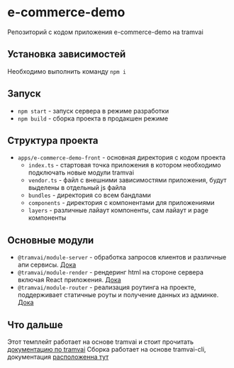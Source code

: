 # e-commerce-demo

Репозиторий с кодом приложения e-commerce-demo на tramvai

## Установка зависимостей

Необходимо выполнить команду `npm i`

## Запуск
- `npm start` - запуск сервера в режиме разработки
- `npm build` - сборка проекта в продакшен режиме

## Структура проекта
* `apps/e-commerce-demo-front` - основная директория с кодом проекта
  * `index.ts` - стартовая точка приложения в котором необходимо подключать новые модули tramvai
  * `vendor.ts` - файл с внешними зависимостями приложения, будут выделены в отдельный js файла
  * `bundles` - директория со всем бандлами
  * `сomponents` - директория с компонентами для приложениями
  * `layers` - различные лайаут компоненты, сам лайаут и page компоненты

## Основные модули
* `@tramvai/module-server` - обработка запросов клиентов и различные апи сервисы. [Дока](https://tramvai.dev/docs/references/modules/server)
* `@tramvai/module-render` - рендеринг html на стороне сервера включая React приложения. [Дока](https://tramvai.dev/docs/references/modules/render)
* `@tramvai/module-router` - реализация роутинга на проекте, поддерживает статичные роуты и получение данных из админке. [Дока](https://tramvai.dev/docs/references/modules/router)

## Что дальше
Этот темплейт работает на основе tramvai и стоит прочитать [документацию по tramvai](https://tramvai.dev/docs/get-started/overview)
Сборка работает на основе tramvai-cli, документация [расположенна тут](https://tramvai.dev/docs/references/cli)
